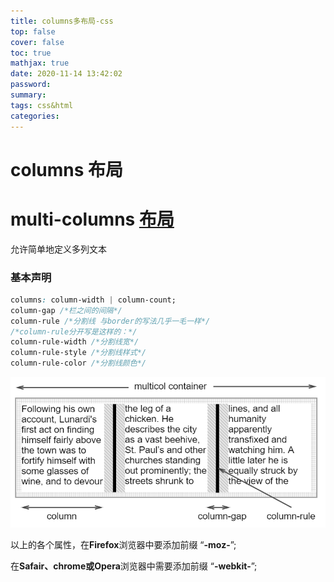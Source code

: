 ```yaml
---
title: columns多布局-css
top: false
cover: false
toc: true
mathjax: true
date: 2020-11-14 13:42:02
password:
summary:
tags: css&html
categories:
---
```


# columns 布局

# multi-columns [布局](https://developer.mozilla.org/en-US/docs/Web/CSS/columns)

允许简单地定义多列文本

### 基本声明

```css
columns: column-width | column-count;
column-gap /*栏之间的间隔*/
column-rule /*分割线 与border的写法几乎一毛一样*/
/*column-rule分开写是这样的：*/
column-rule-width /*分割线宽*/
column-rule-style /*分割线样式*/
column-rule-color /*分割线颜色*/
```

![](columns-css/1605332729263.png)

以上的各个属性，在**Firefox**浏览器中要添加前缀 “**-moz-**”;

在**Safair、chrome或Opera**浏览器中需要添加前缀 “**-webkit-**”;